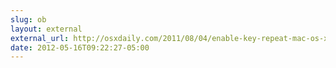 ```yaml
---
slug: ob
layout: external
external_url: http://osxdaily.com/2011/08/04/enable-key-repeat-mac-os-x-lion/
date: 2012-05-16T09:22:27-05:00
---
```

